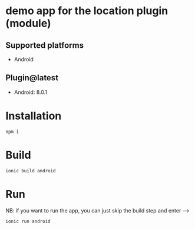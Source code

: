 # demo app for the location plugin (module)

## Supported platforms

- Android 

## Plugin@latest

- Android: 8.0.1

# Installation

`npm i`

# Build

`ionic build android`

# Run 
NB: if you want to run the app, you can just skip the build step and enter -->

`ionic run android`